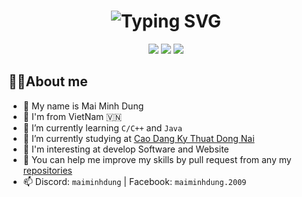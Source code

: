 <h1 align="center">
  <img src="https://readme-typing-svg.herokuapp.com?font=Fira+Code&pause=1000&center=true&vCenter=true&width=435&lines=Hi%F0%9F%91%8B%2C+I'm+maiminhdung;College+Students" alt="Typing SVG" />
</h1>

<div align="center">
  <img src="https://img.shields.io/github/followers/maiminhdung"/>
  <img src="https://img.shields.io/github/stars/maiminhdung"/>
  <img src="https://komarev.com/ghpvc/?username=maiminhdung&style=flat&abbreviated=true"/>
</div>

## 👨‍💻About me
- 🔭 My name is Mai Minh Dung
- 🪷 I'm from VietNam 🇻🇳
- 🌱 I’m currently learning `C/C++` and `Java`
- 🏫 I’m currently studying at [Cao Dang Ky Thuat Dong Nai](http://cdktdn.edu.vn/)
- 🤔 I'm interesting at develop Software and Website
- 📖 You can help me improve my skills by pull request from any my [repositories](https://github.com/maiminhdung?tab=repositories)
- 📫 Discord: `maiminhdung` | Facebook: `maiminhdung.2009` 

